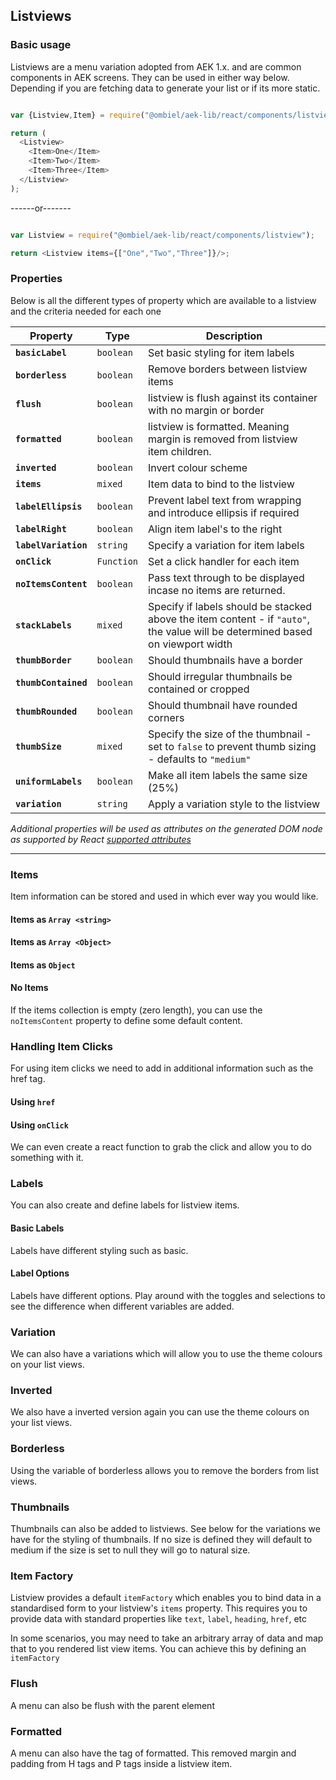 ## Listviews

### Basic usage

Listviews are a menu variation adopted from AEK 1.x. and are common components in AEK screens. They can be used in either way below. Depending if you are fetching data to generate your list or if its more static.

``` javascript

var {Listview,Item} = require("@ombiel/aek-lib/react/components/listview");

return (
  <Listview>
    <Item>One</Item>
    <Item>Two</Item>
    <Item>Three</Item>
  </Listview>
);

```
------or-------

``` javascript

var Listview = require("@ombiel/aek-lib/react/components/listview");

return <Listview items={["One","Two","Three"]}/>;

```

### Properties

Below is all the different types of property which are available to a listview and the criteria needed for each one

Property              | Type       | Description 
----------------------|------------| -----------
**`basicLabel`**      | `boolean`  | Set basic styling for item labels 
**`borderless`**      | `boolean`  | Remove borders between listview items
**`flush`**           | `boolean`  | listview is flush against its container with no margin or border
**`formatted`**       | `boolean`  | listview is formatted. Meaning margin is removed from listview item children.
**`inverted`**        | `boolean`  | Invert colour scheme
**`items`**           | `mixed`    | Item data to bind to the listview
**`labelEllipsis`**   | `boolean`  | Prevent label text from wrapping and introduce ellipsis if required
**`labelRight`**      | `boolean`  | Align item label's to the right
**`labelVariation`**  | `string`   | Specify a variation for item labels
**`onClick`**         | `Function` | Set a click handler for each item
**`noItemsContent`**  | `boolean`  | Pass text through to be displayed incase no items are returned.        
**`stackLabels`**     | `mixed`    | Specify if labels should be stacked above the item content - if `"auto"`, the value will be determined based on viewport width
**`thumbBorder`**     | `boolean`  | Should thumbnails have a border
**`thumbContained`**  | `boolean`  | Should irregular thumbnails be contained or cropped
**`thumbRounded`**    | `boolean`  | Should thumbnail have rounded corners
**`thumbSize`**       | `mixed`    | Specify the size of the thumbnail - set to `false` to prevent thumb sizing - defaults to `"medium"` 
**`uniformLabels`**   | `boolean`  | Make all item labels the same size (25%)
**`variation`**       | `string`   | Apply a variation style to the listview


_Additional properties will be used as attributes on the generated DOM node as supported by React [supported attributes](https://facebook.github.io/react/docs/tags-and-attributes.html#html-attributes)_

--------

### Items

Item information can be stored and used in which ever way you would like. 


#### Items as `Array <string>`

<script type="text/aek-example" data-contained>
  var Listview = require("@ombiel/aek-lib/react/components/listview");

  return <Listview items={["One","Two","Three"]}/>;
</script>

#### Items as `Array <Object>`

<script type="text/aek-example" data-contained>
    
  var Listview = require("@ombiel/aek-lib/react/components/listview");

  var items = [
    {
      icon:"home",
      text:"Morbi leo risus, porta ac",
    },
    {
      icon:"rocket",
      text:"Morbi leo risus, porta ac",
    },
    {
      icon:"dashboard",
      text:"Morbi leo risus, porta ac"
    }
  ];

  return <Listview items={items} />;

</script>

#### Items as `Object`

<script type="text/aek-example" data-contained>
    
  var Listview = require("@ombiel/aek-lib/react/components/listview");

  var data = {
    "Label 1":"Text for label one",
    "Label 2":"Text for label two",
    "Label 3":"Text for label three"
  }

  return <Listview items={data} />;

</script>

<script type="text/aek-example" data-contained>
    
  var Listview = require("@ombiel/aek-lib/react/components/listview");

  var data = {
    "Label 1":{
      heading:"Title One",
      text:"Text for label one"
    },
    "Label 2":{
      heading:"Title Two",
      text:"Text for label two"
    },
    "Label 3":{
      heading:"Title Three",
      text:"Text for label three"
    }
  }

  return <Listview items={data} />;

</script>

#### No Items

If the items collection is empty (zero length), you can use the `noItemsContent` property to define some default content.

<script type="text/aek-example" data-component="Example">
  var {Listview,ListviewItem} = require("@ombiel/aek-lib/react/components/listview");
  var {Button,ButtonGroup} = require("@ombiel/aek-lib/react/components/button-group");
  var noItems = <ListviewItem disabled><em>No Items</em></ListviewItem>;

  var Example = React.createClass({

    getInitialState:function() {
      return {items:["Item 1","Item 2"]}
    },

    addItem:function(e) {
      e.preventDefault();
      var items = this.state.items;
      this.setState({items:items.concat([`Item ${items.length + 1}`])});
    },

    removeItem:function(e) {
      e.preventDefault();
      var items = this.state.items;
      this.setState({items:items.slice(0,items.length-1)});
    },

    render:function() {

      return (
        <div>
          <ButtonGroup divided>
            <Button icon="minus" variation="negative" onClick={this.removeItem}/>
            <Button icon="plus" variation="positive" onClick={this.addItem}/>
          </ButtonGroup>
          <Listview items={this.state.items} noItemsContent={noItems} />
        </div>
      );

    }

  });

</script>


### Handling Item Clicks

For using item clicks we need to add in additional information such as the href tag.

#### Using `href`

<script type="text/aek-example" data-contained>
    
  var Listview = require("@ombiel/aek-lib/react/components/listview");

  var items = [
    {
      icon:"google",
      heading:"Google",
      text:"www.google.com",
      href:"http://www.google.com"
    },
    {
      icon:"facebook",
      heading:"Facebook",
      text:"www.facebook.com",
      href:"http://www.facebook.com"
    },
    {
      icon:"linkedin",
      heading:"LinkedIn",
      text:"www.linkedin.com",
      href:"http://www.linkedin.com"
    }
  ];

  return <Listview items={items} />;

</script>

#### Using `onClick`

We can even create a react function to grab the click and allow you to do something with it.

<script type="text/aek-example" data-contained>
    
  var Listview = require("@ombiel/aek-lib/react/components/listview");

  function myClickHandler(item,e) {
    e.preventDefault()
    alert(item.message);
  }

  var items = [
    {
      icon:"home",
      heading:"Home",
      text:"Morbi leo risus, porta ac",
      message:"I am the Home item"
    },
    {
      icon:"rocket",
      heading:"Rocket",
      text:"Morbi leo risus, porta ac",
      message:"I am the Rocket!!"
    },
    {
      icon:"dashboard",
      heading:"Dashboard",
      text:"Morbi leo risus, porta ac",
      message:"I am the Dashboard"
    }
  ];

  return <Listview items={items} onClick={myClickHandler}/>;

</script>

### Labels

You can also create and define labels for listview items.

<script type="text/aek-example" data-contained>
    
  var {Listview,Item} = require("@ombiel/aek-lib/react/components/listview");

  var items = [
    {label:"One",text:"First Item"},
    {label:"Two",text:"Second Item"},
    {label:"Three",text:"Third Item"}
  ];

  return (
    <div>
      <Listview items={items} />
      <Listview items={items} onClick={(item,e)=>e.preventDefault()}/>
    </div>
  );

</script>

#### Basic Labels

Labels have different styling such as basic.

<script type="text/aek-example" data-contained>
    
  var {Listview,Item} = require("@ombiel/aek-lib/react/components/listview");

  var items = [
    {label:"One",text:"First Item"},
    {label:"Two",text:"Second Item"},
    {label:"Three",text:"Third Item"}
  ];

  return (
    <div>
      <Listview items={items} basicLabel/>
      <Listview items={items} basicLabel onClick={(item,e)=>e.preventDefault()}/>
    </div>
  );

</script>

#### Label Options

Labels have different options. Play around with the toggles and selections to see the difference when different variables are added.

<script type="text/aek-example" data-component="Example" data-contained>
  
  var {Listview,Item} = require("@ombiel/aek-lib/react/components/listview");
  var {Grid,Row,Col} = require("@ombiel/aek-lib/react/components/grid");
  var {Toggle} = require("@ombiel/aek-lib/react/components/checkbox");
  var Field = require("@ombiel/aek-lib/react/components/field");
  var Segment = require("@ombiel/aek-lib/react/components/segment");

  var items = [
    {label:"One",text:"First Item"},
    {label:"Two",text:"Second Item"},
    {label:"Three",text:"Third Item"},
    {label:"A longer label that might not fit very well",text:"Vestibulum id ligula porta felis euismod semper. Duis mollis, est non commodo luctus, nisi erat porttitor ligula, eget lacinia odio sem nec elit. Fusce dapibus, tellus ac cursus commodo, tortor mauris condimentum nibh, ut fermentum massa justo sit amet risus. Fusce dapibus, tellus ac cursus commodo, tortor mauris condimentum nibh, ut fermentum massa justo sit amet risus. Nulla vitae elit libero, a pharetra augue."}
  ];

  var labelVariations = [["--",null],"alt","prime","positive","negative","warning","info"];
  var stackOptions = [["true",true],["false",false],"auto"];

  var Example = React.createClass({

    getInitialState:function() {
      return {
        basicLabel:false,
        labelVariation:null,
        labelEllipsis:true,
        uniformLabels:false,
        stackLabels:false,
        labelRight:false,
        clickable:false,
        icons:false
      }
    },

    toggleState:function(propName) {
      if(propName === "icons") {
        items.forEach((item)=> {
          item.icon = !this.state[propName] ? "rocket" : null;
        })
      }
      this.setState({[propName]:!this.state[propName]});
    },

    changeVariation:function(e,name,val) {
      this.setState({[name]:val});
    },

    onClick:function(item,e) {
      e.preventDefault();
    },

    render:function() {

      var state = this.state;
      var component = this;

      var toggles = ["basicLabel","labelEllipsis","uniformLabels","labelRight","clickable","icons"].map(function(propName) {
        return (
          <div style={{marginBottom:"0.3em"}}>
            <Toggle label={propName} checked={state[propName]} onChange={component.toggleState.bind(component,propName)} />
          </div>
        );
      });

      var onClick = this.state.clickable ? this.onClick : null;

      return (
        <div>
          <Listview items={items} onClick={onClick} {...state} />
          <Segment>
            <Grid className="ui form">
              <Row>
                <Col>{toggles}</Col>
                <Col>
                  <Field type="select" onChange={this.changeVariation} name="labelVariation" label="labelVariation" value={state.labelVariation} options={labelVariations} size="mini" style={{marginBottom:"0.3em"}} />
                  <Field type="select" onChange={this.changeVariation} name="stackLabels" label="stackLabels" value={state.stackLabels} options={stackOptions} size="mini"/>
                </Col>
              </Row>
            </Grid>
          </Segment>
        </div>
      );
    }
  });

</script>





### Variation

We can also have a variations which will allow you to use the theme colours on your list views.

<script type="text/aek-example" data-contained>
    
  var Listview = require("@ombiel/aek-lib/react/components/listview");

  var items = _.range(1,4).map(function(i) {
    return {text:`Item ${i}`,icon:"rocket"}
  });

  items[0].active = true;

  return <Listview items={items} variation="alt" onClick={(item,e)=>e.preventDefault()} />;

</script>



### Inverted

We also have a inverted version again you can use the theme colours on your list views.

<script type="text/aek-example" data-contained>
    
  var Listview = require("@ombiel/aek-lib/react/components/listview");

  var items = _.range(1,4).map(function(i) {
    return {text:`Item ${i}`,icon:"home"}
  });

  items[0].active = true;

  return (
    <div>
      <Listview items={items} inverted={true} onClick={(item,e)=>e.preventDefault()}/>
      <Listview items={items} inverted={true} variation="alt" onClick={(item,e)=>e.preventDefault()}/>
    </div>
  );

</script>

### Borderless

Using the variable of borderless allows you to remove the borders from list views.


<script type="text/aek-example" data-contained>
    
  var Listview = require("@ombiel/aek-lib/react/components/listview");

  return <Listview items={["one","two","three"]} borderless={true} onClick={(item,e)=>e.preventDefault()}/>;

</script>


### Thumbnails

Thumbnails can also be added to listviews. See below for the variations we have for the styling of thumbnails. If no size is defined they will default to medium if the size is set to null they will go to natural size.

<script type="text/aek-example" data-component="Example" data-contained>
  
  var {Listview,Item} = require("@ombiel/aek-lib/react/components/listview");
  var {Grid,Row,Col} = require("@ombiel/aek-lib/react/components/grid");
  var {Toggle} = require("@ombiel/aek-lib/react/components/checkbox");
  var Field = require("@ombiel/aek-lib/react/components/field");
  var Segment = require("@ombiel/aek-lib/react/components/segment");

  var items = _.range(1,6).map(function(i) {
    return {text:`Item ${i}`,thumbnail:`http://lorempixel.com/300/${i}00`}
  });

  var thumbSizes = [{"--":null},"mini","tiny","small","medium","large","big","huge"];

  var Example = React.createClass({

    getInitialState:function() {
      return {thumbSize:"medium",thumbRounded:true}
    },

    toggleState:function(propName) {
      this.setState({[propName]:!this.state[propName]});
    },

    changeVariation:function(e,name,val) {
      this.setState({[name]:val});
    },

    render:function() {

      var state = this.state;
      var component = this;

      var toggles = ["thumbBorder","thumbRounded","thumbContained"].map(function(propName) {
        return (
          <div style={{display:"block",marginBottom:"0.3em"}}>
            <Toggle label={propName} checked={state[propName]} onChange={component.toggleState.bind(component,propName)} />
          </div>
        );
      });

      return (
        <div>
          <Listview items={items} {...state} />
          <Segment>
            <Grid className="ui form">
              <Row>
                <Col>{toggles}</Col>
                <Col>
                  <Field type="select" onChange={this.changeVariation} name="thumbSize" label="thumbSize" value={state.thumbSize} options={thumbSizes} size="mini" />
                </Col>
              </Row>
            </Grid>
          </Segment>
        </div>
      );
    }
  });

</script>

### Item Factory

Listview provides a default `itemFactory` which enables you to bind data in a standardised form to your listview's `items` property. This requires you to provide data with standard properties like `text`, `label`, `heading`, `href`, etc

In some scenarios, you may need to take an arbitrary array of data and map that to you rendered list view items. You can achieve this by defining an `itemFactory`


<script type="text/aek-example" data-contained>
    
  var {Listview,Item} = require("@ombiel/aek-lib/react/components/listview");

  var items = [
    {
      name:"inbox",
      count:4,
      url:"http://mydomain.com/inbox"
    },
    {
      name:"outbox",
      count:2,
      icon:"refresh",
      url:"http://mydomain.com/outbox"
    },
    {
      name:"sent",
      count:23,
      icon:"mail",
      url:"http://mydomain.com/sent"
    }
  ];

  return <Listview items={items} variation="alt" itemFactory={function(item) {
    return (
      <Item icon={item.icon || item.name} label={item.count} href={item.url} active={item.name=="inbox"} labelRight>
        <span style={{textTransform:"uppercase"}}>{item.name}</span>
      </Item>
    );
  }}/>;

</script>

### Flush

A menu can also be flush with the parent element

<script type="text/aek-example" data-contained>
  var Listview = require("@ombiel/aek-lib/react/components/listview");
  var Segment = require("@ombiel/aek-lib/react/components/segment");

  return (
    <Segment>
      <Listview flush items={["One","Two","Three"]}/>
    </Segment>
  );
</script>


### Formatted

A menu can also have the tag of formatted. This removed margin and padding from H tags and P tags inside a listview item.

<script type="text/aek-example" data-contained>
  
  var Listview = require("@ombiel/aek-lib/react/components/listview");

  var items = [
    {
      icon:"google",
      heading:"Google",
      text:"www.google.com",
      href:"http://www.google.com"
    },
    {
      icon:"facebook",
      heading:"Facebook",
      text:"www.facebook.com",
      href:"http://www.facebook.com"
    },
    {
      icon:"linkedin",
      heading:"LinkedIn",
      text:"www.linkedin.com",
      href:"http://www.linkedin.com"
    }
  ];

  return (
    <Listview formatted items={items}/>
  );
</script>
